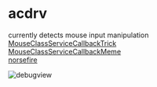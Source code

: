 # acdrv
currently detects mouse input manipulation  
[MouseClassServiceCallbackTrick](https://github.com/ekknod/MouseClassServiceCallbackTrick)  
[MouseClassServiceCallbackMeme](https://github.com/ekknod/MouseClassServiceCallbackMeme)  
[norsefire](https://github.com/nbqofficial/norsefire)  

![debugview](https://i.imgur.com/7qFFeSw.png)
